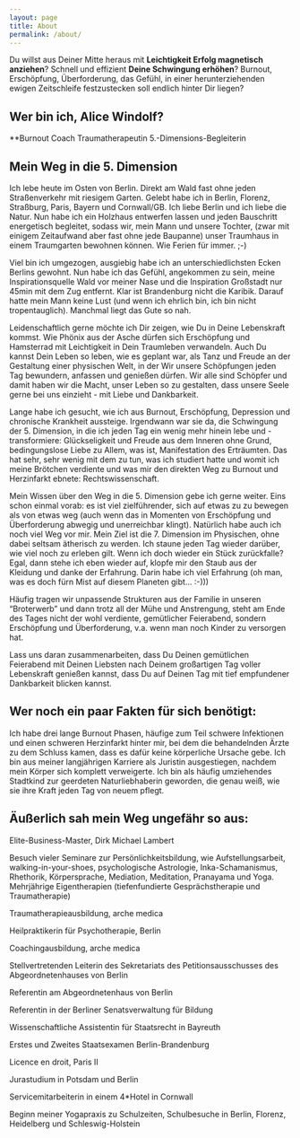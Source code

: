```yaml
---
layout: page
title: About
permalink: /about/
---
```


Du willst aus Deiner Mitte heraus mit **Leichtigkeit Erfolg magnetisch anziehen**? Schnell und effizient **Deine Schwingung erhöhen**?  Burnout, Erschöpfung, Überforderung, das Gefühl, in einer herunterziehenden ewigen Zeitschleife festzustecken soll endlich hinter Dir liegen?

## Wer bin ich, Alice Windolf?

**Burnout Coach
Traumatherapeutin
5.-Dimensions-Begleiterin

## Mein Weg in die 5. Dimension
Ich lebe heute im Osten von Berlin. Direkt am Wald fast ohne jeden Straßenverkehr mit riesigem Garten. 
Gelebt habe ich in Berlin, Florenz, Straßburg, Paris, Bayern und Cornwall/GB. Ich liebe Berlin und ich liebe die Natur. Nun habe ich ein Holzhaus entwerfen lassen und jeden Bauschritt energetisch begleitet, sodass wir, mein Mann und unsere Tochter, (zwar mit einigem Zeitaufwand aber fast ohne jede Baupanne) unser Traumhaus in einem Traumgarten bewohnen können. Wie Ferien für immer. ;-)

Viel bin ich umgezogen, ausgiebig habe ich an unterschiedlichsten Ecken Berlins gewohnt. Nun habe ich das Gefühl, angekommen zu sein, meine Inspirationsquelle Wald vor meiner Nase und die Inspiration Großstadt nur 45min mit dem Zug entfernt. Klar ist Brandenburg nicht die Karibik. Darauf hatte mein Mann keine Lust (und wenn ich ehrlich bin, ich bin nicht tropentauglich). Manchmal liegt das Gute so nah.

Leidenschaftlich gerne möchte ich Dir zeigen, wie Du in Deine Lebenskraft kommst. Wie Phönix aus der Asche dürfen sich Erschöpfung und Hamsterrad mit Leichtigkeit in Dein Traumleben verwandeln. Auch Du kannst Dein Leben so leben, wie es geplant war, als Tanz und Freude an der Gestaltung einer physischen Welt, in der Wir unsere Schöpfungen jeden Tag bewundern, anfassen und genießen dürfen. Wir alle sind Schöpfer und damit haben wir die Macht, unser Leben so zu gestalten, dass unsere Seele gerne bei uns einzieht - mit Liebe und Dankbarkeit. 

Lange habe ich gesucht, wie ich aus Burnout, Erschöpfung, Depression und chronische Krankheit aussteige. Irgendwann war sie da, die Schwingung der 5. Dimension, in die ich jeden Tag ein wenig mehr hinein lebe und -transformiere: Glückseligkeit und Freude aus dem Inneren ohne Grund, bedingungslose Liebe zu Allem, was ist, Manifestation des Erträumten. Das hat sehr, sehr wenig mit dem zu tun, was ich studiert hatte und womit ich meine Brötchen verdiente und was mir den direkten Weg zu Burnout und Herzinfarkt ebnete: Rechtswissenschaft. 

Mein Wissen über den Weg in die 5. Dimension gebe ich gerne weiter. Eins schon einmal vorab: es ist viel zielführender, sich auf etwas zu zu bewegen als von etwas weg (auch wenn das in Momenten von Erschöpfung und Überforderung abwegig und unerreichbar klingt). Natürlich habe auch ich noch viel Weg vor mir. Mein Ziel ist die 7. Dimension im Physischen, ohne dabei seltsam ätherisch zu werden. Ich staune jeden Tag wieder darüber, wie viel noch zu erleben gilt. Wenn ich doch wieder ein Stück zurückfalle? Egal, dann stehe ich eben wieder auf, klopfe mir den Staub aus der Kleidung und danke der Erfahrung. Darin habe ich viel Erfahrung (oh man, was es doch fürn Mist auf diesem Planeten gibt… :-)))

Häufig tragen wir unpassende Strukturen aus der Familie in unseren “Broterwerb” und dann trotz all der Mühe und Anstrengung, steht am Ende des Tages nicht der wohl verdiente, gemütlicher Feierabend, sondern Erschöpfung und Überforderung, v.a. wenn man noch Kinder zu versorgen hat. 

Lass uns daran zusammenarbeiten, dass Du Deinen gemütlichen Feierabend mit Deinen Liebsten nach Deinem großartigen Tag voller Lebenskraft genießen kannst, dass Du auf Deinen Tag mit tief empfundener Dankbarkeit blicken kannst. 

## Wer noch ein paar Fakten für sich benötigt: 
Ich habe drei lange Burnout Phasen, häufige zum Teil schwere Infektionen und einen schweren Herzinfarkt hinter mir, bei dem die behandelnden Ärzte zu dem Schluss kamen, dass es dafür keine körperliche Ursache gebe. Ich bin aus meiner langjährigen Karriere als Juristin ausgestiegen, nachdem mein Körper sich komplett verweigerte. Ich bin als häufig umziehendes Stadtkind zur geerdeten Naturliebhaberin geworden, die genau weiß, wie sie ihre Kraft jeden Tag von neuem pflegt. 

## Äußerlich sah mein Weg ungefähr so aus: 
Elite-Business-Master, Dirk Michael Lambert

Besuch vieler Seminare zur Persönlichkeitsbildung, wie Aufstellungsarbeit, walking-in-your-shoes, psychologische Astrologie, Inka-Schamanismus, Rhethorik, Körpersprache, Mediation, Meditation, Pranayama und Yoga. Mehrjährige Eigentherapien (tiefenfundierte Gesprächstherapie und Traumatherapie)

Traumatherapieausbildung, arche medica

Heilpraktikerin für Psychotherapie, Berlin

Coachingausbildung, arche medica

Stellvertretenden Leiterin des Sekretariats des Petitionsausschusses des Abgeordnetenhauses von Berlin

Referentin am Abgeordnetenhaus von Berlin

Referentin in der Berliner Senatsverwaltung für Bildung

Wissenschaftliche Assistentin für Staatsrecht in Bayreuth

Erstes und Zweites Staatsexamen Berlin-Brandenburg

Licence en droit, Paris II

Jurastudium in Potsdam und Berlin 

Servicemitarbeiterin in einem 4*Hotel in Cornwall

Beginn meiner Yogapraxis zu Schulzeiten, Schulbesuche in Berlin, Florenz, Heidelberg und Schleswig-Holstein
